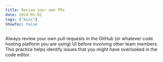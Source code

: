 ```yaml
---
title: Review your own PRs
date: 2024-05-02
tags: ["misc"]
ShowToc: false
---
```


Always review your own pull requests in the GitHub (or whatever code hosting platform you are using) UI before involving other team members. This practice helps identify issues that you might have overlooked in the code editor.

